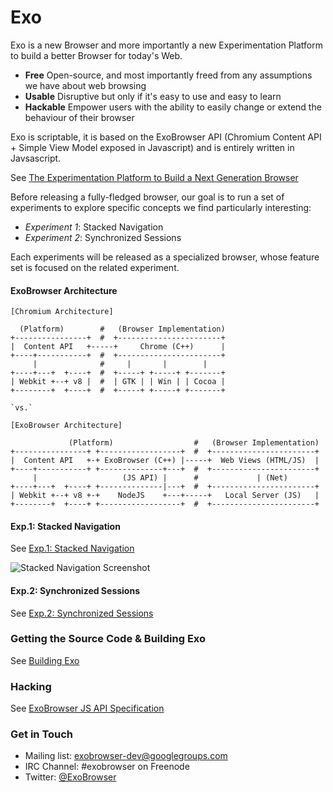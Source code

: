 Exo
====


Exo is a new Browser and more importantly a new Experimentation Platform to build a better Browser for today's Web.

- **Free** Open-source, and most importantly freed from any assumptions we have about web browsing
- **Usable** Disruptive but only if it's easy to use and easy to learn
- **Hackable** Empower users with the ability to easily change or extend the behaviour of their browser

Exo is scriptable, it is based on the ExoBrowser API (Chromium Content API + Simple View Model exposed in Javascript) and is entirely written in Javsascript.

See [The Experimentation Platform to Build a Next Generation Browser](https://github.com/spolu/exo/wiki/The-Experimentation-Platform-to-Build-a-Next-generation-Web-Browser)

Before releasing a fully-fledged browser, our goal is to run a set of experiments to explore specific concepts we find particularly interesting: 

- *Experiment 1*: Stacked Navigation
- *Experiment 2*: Synchronized Sessions

Each experiments will be released as a specialized browser, whose feature set is focused on the related experiment. 

#### ExoBrowser Architecture

```
[Chromium Architecture]
  
  (Platform)        #   (Browser Implementation)
+----------------+  #  +-----------------------+
|  Content API   +-----+     Chrome (C++)      |
+----+-----------+  #  +-----------------------+
     |              #     |       |        |
+----+---+  +----+  #  +-----+ +-----+ +-------+
| Webkit +--+ v8 |  #  | GTK | | Win | | Cocoa |
+--------+  +----+  #  +-----+ +-----+ +-------+

`vs.`

[ExoBrowser Architecture]

             (Platform)                  #   (Browser Implementation)
+----------------+ +------------------+  #  +-----------------------+
|  Content API   +-+ ExoBrowser (C++) |-----+  Web Views (HTML/JS)  |
+----+-----------+ +--------------+---+  #  +-----------------------+
     |                   (JS API) |      #             | (Net)      
+----+---+  +----+ +--------------|---+  #  +-----------------------+
| Webkit +--+ v8 +-+    NodeJS    +---+-----+   Local Server (JS)   |
+--------+  +----+ +------------------+  #  +-----------------------+
```

#### Exp.1: Stacked Navigation

See [Exp.1: Stacked Navigation](https://github.com/spolu/exo/wiki/Exp.1:-Stacked-Navigation)

![Stacked Navigation Screenshot](https://f.cloud.github.com/assets/15067/1078722/b7909be6-1531-11e3-837b-1764eab48739.png)

#### Exp.2: Synchronized Sessions

See [Exp.2: Synchronized Sessions](https://github.com/spolu/exo/wiki/Exp.2:-Synchronized-Sessions)

### Getting the Source Code & Building Exo

See [Building Exo](https://github.com/spolu/exo/wiki/Building-Exo)

### Hacking

See [ExoBrowser JS API Specification](https://github.com/spolu/exo/blob/master/API.md)

### Get in Touch

- Mailing list: [exobrowser-dev@googlegroups.com](https://groups.google.com/forum/#!forum/exobrowser-dev)
- IRC Channel: #exobrowser on Freenode
- Twitter: [@ExoBrowser](https://twitter.com/ExoBrowser)

